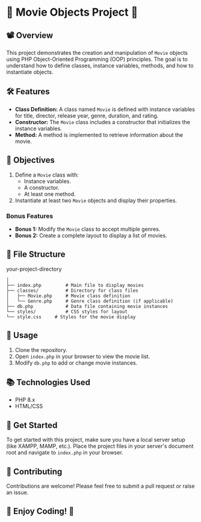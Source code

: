 # 🎉 Movie Objects Project 🎉

## 📽️ Overview

This project demonstrates the creation and manipulation of `Movie` objects using PHP Object-Oriented Programming (OOP) principles. The goal is to understand how to define classes, instance variables, methods, and how to instantiate objects.

## 🛠️ Features

- **Class Definition:** A class named `Movie` is defined with instance variables for title, director, release year, genre, duration, and rating.
- **Constructor:** The `Movie` class includes a constructor that initializes the instance variables.
- **Method:** A method is implemented to retrieve information about the movie.

## 🎯 Objectives

1. Define a `Movie` class with:
   - Instance variables.
   - A constructor.
   - At least one method.
2. Instantiate at least two `Movie` objects and display their properties.

### Bonus Features

- **Bonus 1:** Modify the `Movie` class to accept multiple genres.
- **Bonus 2:** Create a complete layout to display a list of movies.

## 📁 File Structure
your-project-directory
```
│
├── index.php         # Main file to display movies
├── classes/          # Directory for class files
│   ├── Movie.php     # Movie class definition
│   └── Genre.php     # Genre class definition (if applicable)
├── db.php            # Data file containing movie instances
└── styles/           # CSS styles for layout
└── style.css     # Styles for the movie display
```

## 📜 Usage

1. Clone the repository.
2. Open `index.php` in your browser to view the movie list.
3. Modify `db.php` to add or change movie instances.

## 📚 Technologies Used

- PHP 8.x
- HTML/CSS

## 🚀 Get Started

To get started with this project, make sure you have a local server setup (like XAMPP, MAMP, etc.). Place the project files in your server's document root and navigate to `index.php` in your browser.

## 🤝 Contributing

Contributions are welcome! Please feel free to submit a pull request or raise an issue.

## 🎊 Enjoy Coding! 🎊